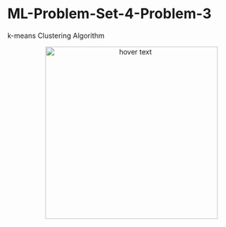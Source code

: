 # ML-Problem-Set-4-Problem-3
k-means Clustering Algorithm
<p align="center">
  <img src= ML-Problem-Set-5-Problem-3/Figure_1.png  width="350" title="hover text">
</p>
